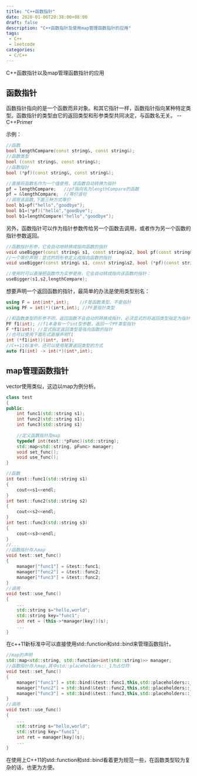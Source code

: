 ```yaml
---
title: "C++函数指针"
date: 2020-01-06T20:38:00+08:00
draft: false
description: "C++函数指针及使用map管理函数指针的应用"
tags: 
 - C++
 - leetcode
categories: 
 - C/C++
---
```






C++函数指针以及map管理函数指针的应用

 <!--more-->



## 函数指针

函数指针指向的是一个函数而非对象。和其它指针一样，函数指针指向某种特定类型。函数指针的类型由它的返回类型和形参类型共同决定，与函数名无关。                                                                                                 --C++Primer

示例：

```C++
//函数
bool lengthCompare(const string&, const string&);
//函数类型
bool (const string&, const string&);
//函数指针
bool (*pf)(const string&, const string&);

//直接将函数名作为一个值使用，该函数自动转换为指针
pf = lengthCompare;   //pf指向名为lengthCompare的函数
pf = &lengthCompare;  //等价语句
//调用该函数,下面三种方式等价
bool b1=pf("hello","goodbye");
bool b1=(*pf)("hello","goodbye");
bool b1=lengthCompare("hello","goodbye");
```

另外，函数指针可以作为指针参数传给另一个函数去调用，或者作为另一个函数的指针参数返回。

```c++
//函数指针形参，它会自动地转换成指向函数的指针
void useBigger(const string& s1, const string&s2, bool pf(const string&, const string&));
//一个等价声明：显式的将形参定义成指向函数的指针
void useBigger(const string& s1, const string&s2, bool (*pf)(const string&, const string&));

//使用时可以直接把函数作为实参使用，它会自动转成指向该函数的指针：
useBigger(s1,s2,lengthCompare);
```

想要声明一个返回函数的指针，最简单的办法是使用类型别名：

```c++
using F = int(int*,int);    //F是函数类型。不是指针
using PF = int(*)(in*t,int); //PF是指针类型

//和函数类型的形参不同，返回函数不会自动的转换成指针，必须显式的将返回类型指定为指针：
PF f1(int); //f1本身有一个int型参数，返回一个PF类型指针
F *f1(int); //显式指定返回类型是指向函数的指针
//也可以使用下面形式直接声明f1
int (*f1(int))(int*, int);
//C++11标准中，还可以使用尾置返回类型的方式
auto f1(int) -> int(*)(int*,int);
```



## map管理函数指针

vector使用类似，这边以map为例分析。

```c++
class test
{
public:
    int func1(std::string s1);
    int func2(std::string s1);
    int func3(std::string s1)
        
    //定义函数指针及map
	typedef int(test::*pFunc)(std::string);
	std::map<std::string, pFunc> manager;
    void set_func();
    void use_func();
}

//函数
int test::func1(std::string s1)
{
    cout<<s1<<endl;
}
int test::func2(std::string s2)
{
    cout<<s2<<endl;
}
int test::func3(std::string s3)
{
    cout<<s3<<endl;
}
//...
//函数指针存入map
void test::set_func()
{
	manager["func1"] = &test::func1;
	manager["func2"] = &test::func2;
	manager["func3"] = &test::func2;
}
//调用
void test::use_func()
{
    ...
    std::string s="hello,world";
    std::string key="func1";
    int ret = (this->*manager[key])(s);
    ...
}
```

在c++11新标准中可以直接使用std::function和std::bind来管理函数指针。

```c++
//map的声明
std::map<std::string, std::function<int(std::string)>> manager;
//函数指针存入map,其中std::placeholders::_1为占位符
void test::set_func()
{
	manager["func1"] = std::bind(&test::func1,this,std::placeholders::_1);
	manager["func2"] = std::bind(&test::func2,this,std::placeholders::_1);
	manager["func3"] = std::bind(&test::func3,this,std::placeholders::_1);
}
//调用
void test::use_func()
{
    ...
    std::string s="hello,world";
    std::string key="func1";
    int ret = manager[key](s);
    ...
}
```

在使用上C++11的std::function和std::bind看着更为规范一些，在函数类型较为复杂的话，也更为方便。

